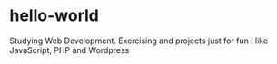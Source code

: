 # hello-world
Studying Web Development. Exercising and projects just for fun
I like JavaScript, PHP and Wordpress
